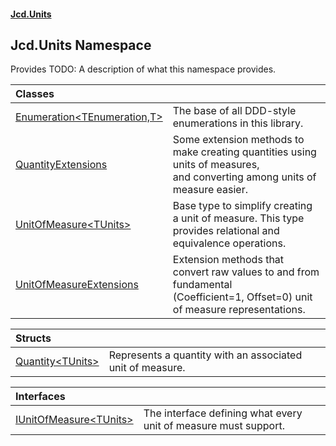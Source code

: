 #### [Jcd.Units](index.md 'index')

## Jcd.Units Namespace

Provides TODO: A description of what this namespace provides.

| Classes | |
| :--- | :--- |
| [Enumeration&lt;TEnumeration,T&gt;](Jcd.Units.Enumeration_TEnumeration,T_.md 'Jcd.Units.Enumeration<TEnumeration,T>') | The base of all DDD-style enumerations in this library. |
| [QuantityExtensions](Jcd.Units.QuantityExtensions.md 'Jcd.Units.QuantityExtensions') | Some extension methods to make creating quantities using units of measures,<br/>and converting among units of measure easier. |
| [UnitOfMeasure&lt;TUnits&gt;](Jcd.Units.UnitOfMeasure_TUnits_.md 'Jcd.Units.UnitOfMeasure<TUnits>') | Base type to simplify creating a unit of measure. This type provides relational and equivalence operations. |
| [UnitOfMeasureExtensions](Jcd.Units.UnitOfMeasureExtensions.md 'Jcd.Units.UnitOfMeasureExtensions') | Extension methods that convert raw values to and from fundamental<br/>(Coefficient=1, Offset=0) unit of measure representations. |

| Structs | |
| :--- | :--- |
| [Quantity&lt;TUnits&gt;](Jcd.Units.Quantity_TUnits_.md 'Jcd.Units.Quantity<TUnits>') | Represents a quantity with an associated unit of measure. |

| Interfaces | |
| :--- | :--- |
| [IUnitOfMeasure&lt;TUnits&gt;](Jcd.Units.IUnitOfMeasure_TUnits_.md 'Jcd.Units.IUnitOfMeasure<TUnits>') | The interface defining what every unit of measure must support. |
